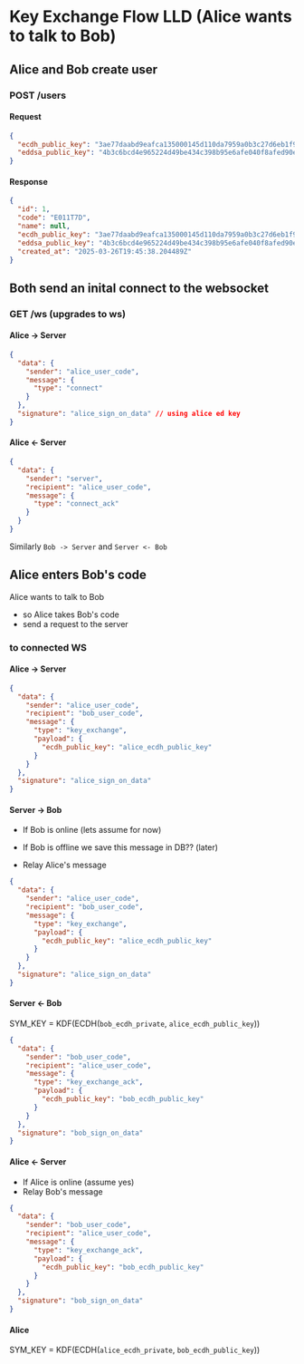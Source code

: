 # Key Exchange Flow LLD (Alice wants to talk to Bob)

## Alice and Bob create user

### POST /users

#### Request

```json
{
  "ecdh_public_key": "3ae77daabd9eafca135000145d110da7959a0b3c27d6eb1f99f6b98d568fcb77",
  "eddsa_public_key": "4b3c6bcd4e965224d49be434c398b95e6afe040f8afed90e82a615740adf46b1"
}
```

#### Response

```json
{
  "id": 1,
  "code": "E011T7D",
  "name": null,
  "ecdh_public_key": "3ae77daabd9eafca135000145d110da7959a0b3c27d6eb1f99f6b98d568fcb77",
  "eddsa_public_key": "4b3c6bcd4e965224d49be434c398b95e6afe040f8afed90e82a615740adf46b1",
  "created_at": "2025-03-26T19:45:38.204489Z"
}
```

## Both send an inital connect to the websocket

### GET /ws (upgrades to ws)

#### Alice -> Server

```json
{
  "data": {
    "sender": "alice_user_code",
    "message": {
      "type": "connect"
    }
  },
  "signature": "alice_sign_on_data" // using alice ed key
}
```

#### Alice <- Server

```json
{
  "data": {
    "sender": "server",
    "recipient": "alice_user_code",
    "message": {
      "type": "connect_ack"
    }
  }
}
```

Similarly `Bob -> Server` and `Server <- Bob`

## Alice enters Bob's code

Alice wants to talk to Bob

- so Alice takes Bob's code
- send a request to the server

### to connected WS

#### Alice -> Server

```json
{
  "data": {
    "sender": "alice_user_code",
    "recipient": "bob_user_code",
    "message": {
      "type": "key_exchange",
      "payload": {
        "ecdh_public_key": "alice_ecdh_public_key"
      }
    }
  },
  "signature": "alice_sign_on_data"
}
```

#### Server -> Bob

- If Bob is online (lets assume for now)
- If Bob is offline we save this message in DB?? (later)

- Relay Alice's message

```json
{
  "data": {
    "sender": "alice_user_code",
    "recipient": "bob_user_code",
    "message": {
      "type": "key_exchange",
      "payload": {
        "ecdh_public_key": "alice_ecdh_public_key"
      }
    }
  },
  "signature": "alice_sign_on_data"
}
```

#### Server <- Bob

SYM_KEY = KDF(ECDH(`bob_ecdh_private`, `alice_ecdh_public_key`))

```json
{
  "data": {
    "sender": "bob_user_code",
    "recipient": "alice_user_code",
    "message": {
      "type": "key_exchange_ack",
      "payload": {
        "ecdh_public_key": "bob_ecdh_public_key"
      }
    }
  },
  "signature": "bob_sign_on_data"
}
```

#### Alice <- Server

- If Alice is online (assume yes)
- Relay Bob's message

```json
{
  "data": {
    "sender": "bob_user_code",
    "recipient": "alice_user_code",
    "message": {
      "type": "key_exchange_ack",
      "payload": {
        "ecdh_public_key": "bob_ecdh_public_key"
      }
    }
  },
  "signature": "bob_sign_on_data"
}
```

#### Alice

SYM_KEY = KDF(ECDH(`alice_ecdh_private`, `bob_ecdh_public_key`))
